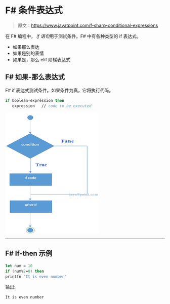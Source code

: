 # F# 条件表达式

> 原文：<https://www.javatpoint.com/f-sharp-conditional-expressions>

在 F# 编程中， *if 语句*用于测试条件。F# 中有各种类型的 if 表达式。

*   如果那么表达
*   如果是别的表情
*   如果是，那么 elif 阶梯表达式

## F# 如果-那么表达式

F# if 表达式测试条件。如果条件为真，它将执行代码。

```fs
if boolean-expression then 
   expression  	// code to be executed

```

![FSHARP If then expression 1](img/2501d07c6b4236b04628573b5bdbe31c.png)

* * *

## F# If-then 示例

```fs
let num = 10
if (num%2=0) then
printfn "It is even number"

```

输出:

```fs
It is even number

```